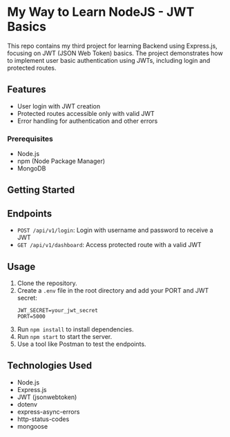 # My Way to Learn NodeJS - JWT Basics

This repo contains my third project for learning Backend using Express.js, focusing on JWT (JSON Web Token) basics. The project demonstrates how to implement user basic authentication using JWTs, including login and protected routes.

## Features

- User login with JWT creation
- Protected routes accessible only with valid JWT
- Error handling for authentication and other errors

### Prerequisites

- Node.js
- npm (Node Package Manager)
- MongoDB

## Getting Started

## Endpoints

- `POST /api/v1/login`: Login with username and password to receive a JWT
- `GET /api/v1/dashboard`: Access protected route with a valid JWT

## Usage

1. Clone the repository.
2. Create a `.env` file in the root directory and add your PORT and JWT secret:
    ```
    JWT_SECRET=your_jwt_secret
    PORT=5000
    ```
3. Run `npm install` to install dependencies.
4. Run `npm start` to start the server.
5. Use a tool like Postman to test the endpoints.

## Technologies Used

- Node.js
- Express.js
- JWT (jsonwebtoken)
- dotenv
- express-async-errors
- http-status-codes
- mongoose